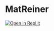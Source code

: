 # MatReiner

[![Open in Repl.it](https://xpresso.matreiner.repl.co/a.svg)](https://repl.it/@MatReiner/matreiner)
